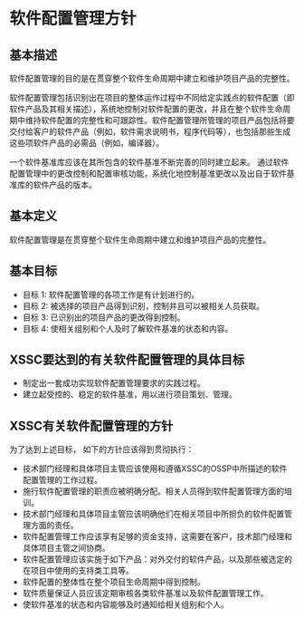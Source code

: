 # 软件配置管理方针

## 基本描述

软件配置管理的目的是在贯穿整个软件生命周期中建立和维护项目产品的完整性。

软件配置管理包括识别出在项目的整体运作过程中不同给定实践点的软件配置（即软件产品及其相关描述），系统地控制对软件配置的更改，并且在整个软件生命周期中维持软件配置的完整性和可跟踪性。软件配置管理所管理的项目产品包括将要交付给客户的软件产品（例如，软件需求说明书，程序代码等），也包括那些生成这些项软件产品的必需品（例如，编译器）。

一个软件基准库应该在其所包含的软件基准不断完善的同时建立起来。 通过软件配置管理中的更改控制和配置审核功能，系统化地控制基准更改以及出自于软件基准库的软件产品的版本。 

## 基本定义

软件配置管理是在贯穿整个软件生命周期中建立和维护项目产品的完整性。 

## 基本目标

+ 目标 1: 软件配置管理的各项工作是有计划进行的。
+ 目标 2: 被选择的项目产品得到识别，控制并且可以被相关人员获取。
+ 目标 3: 已识别出的项目产品的更改得到控制。
+ 目标 4: 使相关组别和个人及时了解软件基准的状态和内容。 

## XSSC要达到的有关软件配置管理的具体目标

+ 制定出一套成功实现软件配置管理要求的实践过程。
+ 建立起受控的、稳定的软件基准，用以进行项目策划、管理。 

## XSSC有关软件配置管理的方针

为了达到上述目标， 如下的方针应该得到贯彻执行：

+ 技术部门经理和具体项目主管应该使用和遵循XSSC的OSSP中所描述的软件配置管理的工作过程。
+ 施行软件配置管理的职责应被明确分配。相关人员得到软件配置管理方面的培训。
+ 技术部门经理和具体项目主管应该明确他们在相关项目中所担负的软件配置管理方面的责任。
+ 软件配置管理工作应该享有足够的资金支持，这需要在客户，技术部门经理和具体项目主管之间协商。
+ 软件配置管理应该实施于如下产品：对外交付的软件产品，以及那些被选定的在项目中使用的支持类工具等。
+ 软件配置的整体性在整个项目生命周期中得到控制。
+ 软件质量保证人员应该定期审核各类软件基准以及软件配置管理工作。
+ 使软件基准的状态和内容能够及时通知给相关组别和个人。